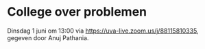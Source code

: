 # College over problemen

Dinsdag 1 juni om 13:00 via https://uva-live.zoom.us/j/88115810335, gegeven door Anuj Pathania.
